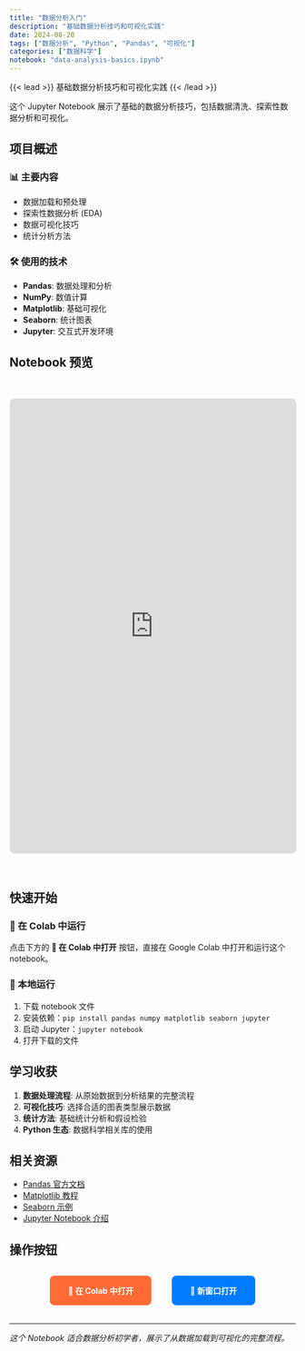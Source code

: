 ```yaml
---
title: "数据分析入门"
description: "基础数据分析技巧和可视化实践"
date: 2024-08-20
tags: ["数据分析", "Python", "Pandas", "可视化"]
categories: ["数据科学"]
notebook: "data-analysis-basics.ipynb"
---
```


{{< lead >}}
基础数据分析技巧和可视化实践
{{< /lead >}}

这个 Jupyter Notebook 展示了基础的数据分析技巧，包括数据清洗、探索性数据分析和可视化。

## 项目概述

### 📊 主要内容
- 数据加载和预处理
- 探索性数据分析 (EDA)
- 数据可视化技巧
- 统计分析方法

### 🛠️ 使用的技术
- **Pandas**: 数据处理和分析
- **NumPy**: 数值计算
- **Matplotlib**: 基础可视化
- **Seaborn**: 统计图表
- **Jupyter**: 交互式开发环境

## Notebook 预览

<iframe 
  src="https://nbviewer.org/github/arkin-developer/blog/blob/main/static/notebooks/data-analysis-basics.ipynb"
  width="100%"
  height="800px"
  frameborder="0"
  style="border: 1px solid #e9ecef; border-radius: 8px; margin: 2rem 0;"
  allowfullscreen>
</iframe>

## 快速开始

### 🚀 在 Colab 中运行
点击下方的 **🚀 在 Colab 中打开** 按钮，直接在 Google Colab 中打开和运行这个 notebook。

### 📖 本地运行
1. 下载 notebook 文件
2. 安装依赖：`pip install pandas numpy matplotlib seaborn jupyter`
3. 启动 Jupyter：`jupyter notebook`
4. 打开下载的文件

## 学习收获

1. **数据处理流程**: 从原始数据到分析结果的完整流程
2. **可视化技巧**: 选择合适的图表类型展示数据
3. **统计方法**: 基础统计分析和假设检验
4. **Python 生态**: 数据科学相关库的使用

## 相关资源

- [Pandas 官方文档](https://pandas.pydata.org/docs/)
- [Matplotlib 教程](https://matplotlib.org/stable/tutorials/index.html)
- [Seaborn 示例](https://seaborn.pydata.org/examples/index.html)
- [Jupyter Notebook 介绍](https://jupyter.org/)

## 操作按钮

<div style="text-align: center; margin: 2rem 0;">
  <a href="https://colab.research.google.com/github/arkin-developer/blog/blob/main/static/notebooks/data-analysis-basics.ipynb" 
     target="_blank" 
     style="display: inline-block; padding: 1rem 2rem; background: #ff6b35; color: white; text-decoration: none; border-radius: 8px; font-weight: bold; margin: 0 1rem;">
    🚀 在 Colab 中打开
  </a>
  <a href="https://nbviewer.org/github/arkin-developer/blog/blob/main/static/notebooks/data-analysis-basics.ipynb" 
     target="_blank" 
     style="display: inline-block; padding: 1rem 2rem; background: #007bff; color: white; text-decoration: none; border-radius: 8px; font-weight: bold; margin: 0 1rem;">
    🔗 新窗口打开
  </a>
</div>

---

*这个 Notebook 适合数据分析初学者，展示了从数据加载到可视化的完整流程。*
